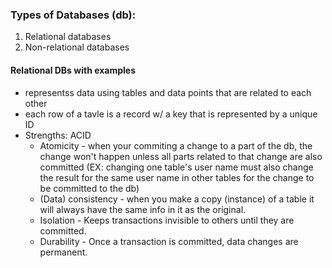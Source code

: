 ### Types of Databases (db):
1. Relational databases
2. Non-relational databases

#### Relational DBs with examples
* representss data using tables and data points that are related to each other
* each row of a tavle is a record w/ a key that is represented by a unique ID
* Strengths: ACID
    * Atomicity -  when your commiting a change to a part of the db, the change won't happen unless all parts related to that change are also committed (EX: changing one table's user name must also change the result for the same user name in other tables for the change to be committed to the db)
    * (Data) consistency - when you make a copy (instance) of a table it will always have the same info in it as the original.
    * Isolation - Keeps transactions invisible to others until they are committed.
    * Durability - Once a transaction is committed, data changes are permanent.
